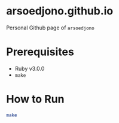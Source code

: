 # arsoedjono.github.io

Personal Github page of `arsoedjono`

# Prerequisites
- Ruby v3.0.0
- `make`

# How to Run
```bash
make
```
